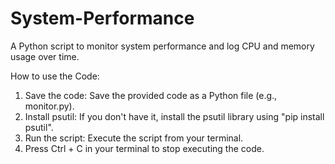 # System-Performance
A Python script to monitor system performance and log CPU and memory usage over time.

How to use the Code:

1. Save the code: Save the provided code as a Python file (e.g., monitor.py).
2. Install psutil: If you don't have it, install the psutil library using "pip install psutil".
3. Run the script: Execute the script from your terminal.
4. Press Ctrl + C in your terminal to stop executing the code.
